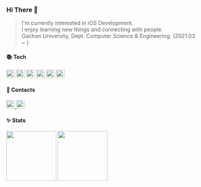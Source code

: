 ### Hi There 👋 
> I'm currently interested in iOS Development.  
> I enjoy learning new things and connecting with people.  
> Gachon University, Dept. Computer Science & Engineering. (2021.03 ~ )  
 
#### 📚 Tech
<img src="https://img.shields.io/badge/Swift-F05138?style=for-the-badge&logo=swift&logoColor=white" height="22"/> <img src="https://img.shields.io/badge/UIKit-2396F3?style=for-the-badge&logo=UIkit&logoColor=white" height="22"/> <img src="https://img.shields.io/badge/ReactiveX-B7178C?style=for-the-badge&logo=ReactiveX&logoColor=white" height="22"/> <img src="https://img.shields.io/badge/Xcode-147EFB?style=for-the-badge&logo=Xcode&logoColor=white" height="22"/> <img src="https://img.shields.io/badge/C++-00599C?style=for-the-badge&logo=cplusplus&logoColor=white" height="22"/> <img src="https://img.shields.io/badge/MySql-4479A1?style=for-the-badge&logo=mysql&logoColor=white" height="22"/> 


#### 💌 Contacts
<a href="mailto:stitch8971@gachon.ac.kr">
  <img src="https://img.shields.io/badge/Gmail-EA4335?style=for-the-badge&logo=gmail&logoColor=white" alt="Gmail Badge" height="22">
</a> <a href="mailto:kttyj000@naver.com">
  <img src="https://img.shields.io/badge/Naver-03C75A?style=for-the-badge&logo=naver&logoColor=white" alt="Naver Badge" height="22">
</a>

#### ✨ Stats
<img src="https://github-readme-stats.vercel.app/api?username=JaeHoon97&show_icons=true&theme=solarized-light" height="130" /> <img src="http://mazassumnida.wtf/api/v2/generate_badge?boj=stitch8971" height="130"/>
